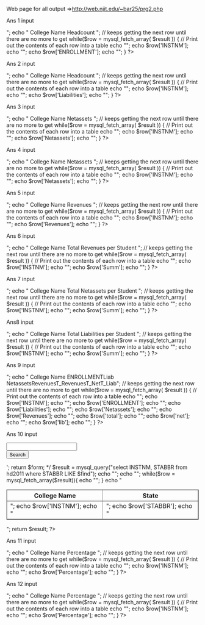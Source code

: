 Web page for all output =>http://web.njit.edu/~bar25/prg2.php

Ans 1  input
<?php
// Make a MySQL Connection
mysql_connect("sql.njit.edu", "bar25_proj", "IsiRFkts") or die("Connection Failed");
mysql_select_db("bar25_proj")or die("Connection Failed");


// Get all the data from the "example" table
$result = mysql_query("SELECT DISTINCTROW INSTNM, ENROLLMENT
FROM effy2011, hd2011
WHERE effy2011.UNITID = hd2011.UNITID
ORDER BY ENROLLMENT DESC 
LIMIT 10") 
or die(mysql_error());  

echo "<table border='1'>";
echo "<tr> <th>College Name</th> <th>Headcount</th> </tr>";
// keeps getting the next row until there are no more to get
while($row = mysql_fetch_array( $result )) {
	// Print out the contents of each row into a table
	echo "<tr><td>"; 
	echo $row['INSTNM'];
	echo "</td><td>"; 
	echo $row['ENROLLMENT'];
	echo "</td></tr>"; 
}
?>

Ans 2 input
<?php
// Make a MySQL Connection
mysql_connect("sql.njit.edu", "bar25_proj", "IsiRFkts") or die("Connection Failed");
mysql_select_db("bar25_proj")or die("Connection Failed");


// Get all the data from the "example" table
$result = mysql_query("SELECT DISTINCTROW INSTNM, Liabilities
FROM f1011_f1a, hd2011
WHERE f1011_f1a.UNITID = hd2011.UNITID
ORDER BY Liabilities DESC 
LIMIT 10") 
or die(mysql_error());  

echo "<table border='1'>";
echo "<tr> <th>College Name</th> <th>Headcount</th> </tr>";
// keeps getting the next row until there are no more to get
while($row = mysql_fetch_array( $result )) {
	// Print out the contents of each row into a table
	echo "<tr><td>"; 
	echo $row['INSTNM'];
	echo "</td><td>"; 
	echo $row['Liabilities'];
	echo "</td></tr>"; 
}
?>

Ans 3 input
<?php
// Make a MySQL Connection
mysql_connect("sql.njit.edu", "bar25_proj", "IsiRFkts") or die("Connection Failed");
mysql_select_db("bar25_proj")or die("Connection Failed");


// Get all the data from the "example" table
$result = mysql_query("SELECT DISTINCTROW INSTNM, Netassets
FROM hd2011, f1011_f1a
WHERE hd2011.UNITID = f1011_f1a.UNITID
ORDER BY Netassets DESC 
LIMIT 10") 
or die(mysql_error());  

echo "<table border='1'>";
echo "<tr> <th>College Name</th> <th> Netassets</th> </tr>";
// keeps getting the next row until there are no more to get
while($row = mysql_fetch_array( $result )) {
	// Print out the contents of each row into a table
	echo "<tr><td>"; 
	echo $row['INSTNM'];
	echo "</td><td>"; 
	echo $row['Netassets'];
	echo "</td></tr>"; 
}
?>


Ans 4 input
<?php
// Make a MySQL Connection
mysql_connect("sql.njit.edu", "bar25_proj", "IsiRFkts") or die("Connection Failed");
mysql_select_db("bar25_proj")or die("Connection Failed");


// Get all the data from the "example" table
$result = mysql_query("SELECT DISTINCTROW INSTNM, Netassets
FROM hd2011, f1011_f1a
WHERE hd2011.UNITID = f1011_f1a.UNITID
ORDER BY Netassets DESC 
LIMIT 10") 
or die(mysql_error());  

echo "<table border='1'>";
echo "<tr> <th>College Name</th> <th> Netassets</th> </tr>";
// keeps getting the next row until there are no more to get
while($row = mysql_fetch_array( $result )) {
	// Print out the contents of each row into a table
	echo "<tr><td>"; 
	echo $row['INSTNM'];
	echo "</td><td>"; 
	echo $row['Netassets'];
	echo "</td></tr>"; 
}
?>

Ans 5 input
<?php
// Make a MySQL Connection
mysql_connect("sql.njit.edu", "bar25_proj", "IsiRFkts") or die("Connection Failed");
mysql_select_db("bar25_proj")or die("Connection Failed");


// Get all the data from the "example" table
$result = mysql_query("SELECT DISTINCTROW INSTNM, Revenues
FROM hd2011, f1011_f1a
WHERE hd2011.UNITID = f1011_f1a.UNITID
ORDER BY Revenues DESC 
LIMIT 10") 
or die(mysql_error());  

echo "<table border='1'>";
echo "<tr> <th>College Name</th> <th> Revenues</th> </tr>";
// keeps getting the next row until there are no more to get
while($row = mysql_fetch_array( $result )) {
	// Print out the contents of each row into a table
	echo "<tr><td>"; 
	echo $row['INSTNM'];
	echo "</td><td>"; 
	echo $row['Revenues'];
	echo "</td></tr>"; 
}
?>


Ans 6 input
<?php
// Make a MySQL Connection
mysql_connect("sql.njit.edu", "bar25_proj", "IsiRFkts") or die("Connection Failed");
mysql_select_db("bar25_proj")or die("Connection Failed");


// Get all the data from the "example" table
$result = mysql_query("SELECT DISTINCTROW INSTNM, (Revenues / ENROLLMENT) AS Summ
FROM hd2011, f1011_f1a, effy2011
WHERE hd2011.UNITID = f1011_f1a.UNITID
AND hd2011.UNITID = effy2011.UNITID
AND f1011_f1a.UNITID = effy2011.UNITID
ORDER BY Summ") 
or die(mysql_error());  

echo "<table border='1'>";
echo "<tr> <th>College Name</th> <th> Total Revenues per Student</th> </tr>";
// keeps getting the next row until there are no more to get
while($row = mysql_fetch_array( $result )) {
	// Print out the contents of each row into a table
	echo "<tr><td>"; 
	echo $row['INSTNM'];
	echo "</td><td>"; 
	echo $row['Summ'];
	echo "</td></tr>"; 
}
?>

Ans 7 input
<?php
// Make a MySQL Connection
mysql_connect("sql.njit.edu", "bar25_proj", "IsiRFkts") or die("Connection Failed");
mysql_select_db("bar25_proj")or die("Connection Failed");


// Get all the data from the "example" table
$result = mysql_query("SELECT DISTINCTROW INSTNM, Netassets / ENROLLMENT AS Summ
FROM hd2011, f1011_f1a, effy2011
WHERE hd2011.UNITID = f1011_f1a.UNITID
AND hd2011.UNITID = effy2011.UNITID
AND f1011_f1a.UNITID = effy2011.UNITID") 
or die(mysql_error());  

echo "<table border='1'>";
echo "<tr> <th>College Name</th> <th> Total Netassets per Student</th> </tr>";
// keeps getting the next row until there are no more to get
while($row = mysql_fetch_array( $result )) {
	// Print out the contents of each row into a table
	echo "<tr><td>"; 
	echo $row['INSTNM'];
	echo "</td><td>"; 
	echo $row['Summ'];
	echo "</td></tr>"; 
}
?>
Ans8 input
<?php
// Make a MySQL Connection
mysql_connect("sql.njit.edu", "bar25_proj", "IsiRFkts") or die("Connection Failed");
mysql_select_db("bar25_proj")or die("Connection Failed");


// Get all the data from the "example" table
$result = mysql_query("SELECT DISTINCTROW INSTNM, Liabilities / ENROLLMENT AS Summ
FROM hd2011, f1011_f1a, effy2011
WHERE hd2011.UNITID = f1011_f1a.UNITID
AND hd2011.UNITID = effy2011.UNITID
AND f1011_f1a.UNITID = effy2011.UNITID") 
or die(mysql_error());  

echo "<table border='1'>";
echo "<tr> <th>College Name</th> <th> Total Liabilities per Student</th> </tr>";
// keeps getting the next row until there are no more to get
while($row = mysql_fetch_array( $result )) {
	// Print out the contents of each row into a table
	echo "<tr><td>"; 
	echo $row['INSTNM'];
	echo "</td><td>"; 
	echo $row['Summ'];
	echo "</td></tr>"; 
}
?>
Ans 9 input
<?php
// Make a MySQL Connection
mysql_connect("sql.njit.edu", "bar25_proj", "IsiRFkts") or die("Connection Failed");
mysql_select_db("bar25_proj")or die("Connection Failed");


// Get all the data from the "example" table
$result = mysql_query("SELECT DISTINCTROW INSTNM, ENROLLMENT, Liabilities, Netassets, Revenues, (
Revenues / ENROLLMENT
) AS total, (
Netassets / ENROLLMENT
) AS net, (
Liabilities / ENROLLMENT
) AS lib
FROM hd2011
INNER JOIN effy2011 ON hd2011.UNITID = effy2011.UNITID
INNER JOIN f1011_f1a ON hd2011.UNITID = f1011_f1a.UNITID
ORDER BY INSTNM DESC ") 
or die(mysql_error());  

echo "<table border='1'>";
echo "<tr> <th>College Name</th> <th>ENROLLMENT</th><th>Liab</th><th> Netassets</th><th>Revenues</th><th>T_Revenues</th><th>T_Net</th><th>T_Liab</th></tr>";
// keeps getting the next row until there are no more to get
while($row = mysql_fetch_array( $result )) {
	// Print out the contents of each row into a table
	echo "<tr><td>"; 
	echo $row['INSTNM'];
	echo "</td></tr>"; 
	echo $row['ENROLLMENT'];
	echo "</td></tr>"; 
	echo $row['Liabilities'];
	echo "</td><td>"; 
	echo $row['Netassets'];
	echo "</td><td>"; 
	echo $row['Revenues'];
	echo "</td><td>"; 
	echo $row['total'];
	echo "</td><td>"; 
	echo $row['net'];
	echo "</td><td>"; 
	echo $row['lib'];
	echo "</td><td>"; 
}
?>
Ans 10 input
<?php
// Make a MySQL Connection
mysql_connect("sql.njit.edu", "bar25_proj", "IsiRFkts") or die("Connection Failed");
mysql_select_db("bar25_proj")or die("Connection Failed");


/*$form = '<form name= "search" action="prg2.php?page=ans10" method="post">
    	<P>              
        <INPUT type=text name=find><BR>
    	<INPUT type= submit name= search value= "Search"><BR>
    	</P>
		</form>';
		
		return $form;

*/
		$result = mysql_query("select INSTNM, STABBR from hd2011 where STABBR LIKE $find");


		echo "<table border='1'>";
		echo "<tr> <th>College Name</th> <th>State</th> </tr>";

		while($row = mysql_fetch_array($result)){
			echo "<tr><td>";
			echo $row['INSTNM'];
			echo "</td><td>";
			echo $row['STABBR'];
			echo "</td></tr>";
} 

		echo "</table>";

		return $result;
	
?>
Ans 11 input
<?php
// Make a MySQL Connection
mysql_connect("sql.njit.edu", "bar25_proj", "IsiRFkts") or die("Connection Failed");
mysql_select_db("bar25_proj")or die("Connection Failed");


// Get all the data from the "example" table
$result = mysql_query("SELECT DISTINCTROW INSTNM, (
(
(
f1011_f1a.Liabilities - f0910_f1a.F1A13
) / f0910_f1a.F1A13
) *100
) AS Percentage
FROM f1011_f1a, f0910_f1a, hd2011
WHERE f1011_f1a.UNITID = f0910_f1a.UNITID
AND f1011_f1a.UNITID = hd2011.UNITID
AND f0910_f1a.UNITID = hd2011.UNITID
ORDER BY Percentage DESC ") 
or die(mysql_error());  

echo "<table border='1'>";
echo "<tr> <th>College Name</th> <th> Percentage</th> </tr>";
// keeps getting the next row until there are no more to get
while($row = mysql_fetch_array( $result )) {
	// Print out the contents of each row into a table
	echo "<tr><td>"; 
	echo $row['INSTNM'];
	echo "</td><td>"; 
	echo $row['Percentage'];
	echo "</td></tr>"; 
}
?>
Ans 12 input
<?php
// Make a MySQL Connection
mysql_connect("sql.njit.edu", "bar25_proj", "IsiRFkts") or die("Connection Failed");
mysql_select_db("bar25_proj")or die("Connection Failed");


// Get all the data from the "example" table
$result = mysql_query("SELECT DISTINCTROW INSTNM, (
(
(
effy2011.ENROLLMENT - effy2010.EFYTOTLT
) / effy2010.EFYTOTLT
) *100
) AS Percentage
FROM effy2011, effy2010, hd2011
WHERE effy2011.UNITID = effy2010.UNITID
AND effy2011.UNITID = hd2011.UNITID
AND effy2010.UNITID = hd2011.UNITID
ORDER BY Percentage DESC  ") 
or die(mysql_error());  

echo "<table border='1'>";
echo "<tr> <th>College Name</th> <th> Percentage</th> </tr>";
// keeps getting the next row until there are no more to get
while($row = mysql_fetch_array( $result )) {
	// Print out the contents of each row into a table
	echo "<tr><td>"; 
	echo $row['INSTNM'];
	echo "</td><td>"; 
	echo $row['Percentage'];
	echo "</td></tr>"; 
}
?>
